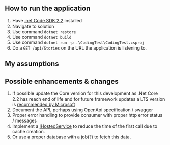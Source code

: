 ## How to run the application
1. Have [.net Code SDK 2.2](https://dotnet.microsoft.com/download/dotnet-core/2.2)  installed
1. Navigate to solution 
1. Use command `dotnet restore`
1. Use command `dotnet build`
1. Use command `dotnet run -p .\CodingTest\CodingTest.csproj`
1. Do a `GET /api/Stories` on the URL the application is listening to.


## My assumptions 

## Possible enhancements & changes  
1. If possible update the Core version for this development as .Net Core 2.2 has reach end of life and for future framework updates a LTS version is [recommended by Microsoft](https://dotnet.microsoft.com/download/dotnet-core/2.2) 
1. Document the API, perhaps using OpenApi specification / swagger
1. Proper error handling to provide consumer with proper http error status / messages
1. Implement a [IHostedService](https://docs.microsoft.com/en-us/aspnet/core/fundamentals/host/hosted-services?view=aspnetcore-2.2&tabs=visual-studio) to reduce the time of the first call due to cache creation.
 1. Or use a proper database with a job(?) to fetch this data.
